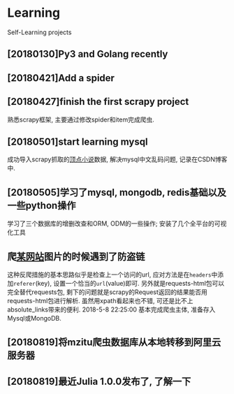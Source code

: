 # Learning
Self-Learning projects

## [20180130]Py3 and Golang recently
## [20180421]Add a spider
## [20180427]finish the first scrapy project
熟悉scrapy框架, 主要通过修改spider和item完成爬虫.
## [20180501]start learning mysql
成功导入scrapy抓取的[顶点小说](http://www.23us.so/)数据, 解决mysql中文乱码问题, 记录在CSDN博客中.
## [20180505]学习了mysql, mongodb, redis基础以及一些python操作 
学习了三个数据库的增删改查和ORM, ODM的一些操作; 安装了几个全平台的可视化工具
## 爬[某网站](3w.mzitu.com在README中记录网址)图片的时候遇到了防盗链
这种反爬措施的基本思路似乎是检查上一个访问的url, 应对方法是在`headers`中添加`referer`(key), 设置一个恰当的`url`(value)即可.
另外就是requests-html包可以完全替代requests包, 剩下的问题就是scrapy的Request返回的结果能否用requests-html包进行解析. 虽然用xpath看起来也不错, 可还是比不上absolute_links带来的便利. 
2018-5-8 22:25:00 基本完成爬虫主体, 准备存入Mysql或MongoDB. 
## [20180819]将mzitu爬虫数据库从本地转移到阿里云服务器
## [20180819]最近Julia 1.0.0发布了, 了解一下
